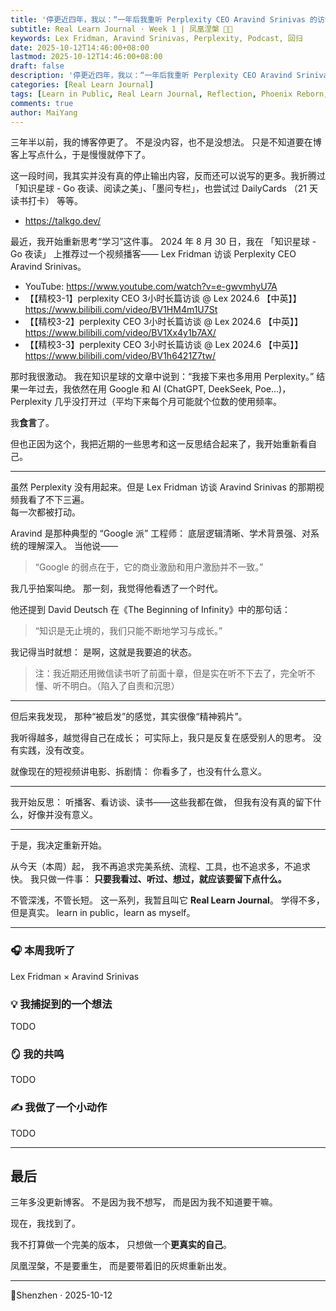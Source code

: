 ```yaml
---
title: '停更近四年，我以：“一年后我重听 Perplexity CEO Aravind Srinivas 的访谈学习”为题，宣布回归！'
subtitle: Real Learn Journal · Week 1 | 凤凰涅槃 🐦‍🔥
keywords: Lex Fridman, Aravind Srinivas, Perplexity, Podcast, 回归
date: 2025-10-12T14:46:00+08:00
lastmod: 2025-10-12T14:46:00+08:00
draft: false
description: '停更近四年，我以：“一年后我重听 Perplexity CEO Aravind Srinivas 的访谈学习”为题，宣布回归！'
categories: [Real Learn Journal]
tags: [Learn in Public, Real Learn Journal, Reflection, Phoenix Reborn, Lex Fridman, Aravind Srinivas, Perplexity, Podcast]
comments: true
author: MaiYang
---
```


三年半以前，我的博客停更了。
不是没内容，也不是没想法。
只是不知道要在博客上写点什么，于是慢慢就停下了。

这一段时间，我其实并没有真的停止输出内容，反而还可以说写的更多。我折腾过「知识星球 - Go 夜读、阅读之美」、「墨问专栏」，也尝试过 DailyCards （21 天读书打卡） 等等。

- https://talkgo.dev/

最近，我开始重新思考“学习”这件事。
2024 年 8 月 30 日，我在 「知识星球 - Go 夜读」 上推荐过一个视频播客——
Lex Fridman 访谈 Perplexity CEO Aravind Srinivas。

- YouTube: https://www.youtube.com/watch?v=e-gwvmhyU7A
- 【【精校3-1】perplexity CEO 3小时长篇访谈 @ Lex 2024.6 【中英】】 https://www.bilibili.com/video/BV1HM4m1U7St
- 【【精校3-2】perplexity CEO 3小时长篇访谈 @ Lex 2024.6 【中英】】 https://www.bilibili.com/video/BV1Xx4y1b7AX/
- 【【精校3-3】perplexity CEO 3小时长篇访谈 @ Lex 2024.6 【中英】】 https://www.bilibili.com/video/BV1h6421Z7tw/

那时我很激动。
我在知识星球的文章中说到：“我接下来也多用用 Perplexity。”
结果一年过去，我依然在用 Google 和 AI (ChatGPT, DeekSeek, Poe...)，
Perplexity 几乎没打开过（平均下来每个月可能就个位数的使用频率。

我**食言**了。

但也正因为这个，我把近期的一些思考和这一反思结合起来了，我开始重新看自己。

---

虽然 Perplexity 没有用起来。但是 Lex Fridman 访谈 Aravind Srinivas 的那期视频我看了不下三遍。 <br/>
每一次都被打动。

Aravind 是那种典型的 “Google 派” 工程师：
底层逻辑清晰、学术背景强、对系统的理解深入。
当他说——
> “Google 的弱点在于，它的商业激励和用户激励并不一致。”

我几乎拍案叫绝。
那一刻，我觉得他看透了一个时代。

他还提到 David Deutsch 在《The Beginning of Infinity》中的那句话：
> “知识是无止境的，我们只能不断地学习与成长。”

我记得当时就想：
是啊，这就是我要追的状态。

> 注：我近期还用微信读书听了前面十章，但是实在听不下去了，完全听不懂、听不明白。（陷入了自责和沉思）

---

但后来我发现，
那种“被启发”的感觉，其实很像“精神鸦片”。

我听得越多，越觉得自己在成长；
可实际上，我只是反复在感受别人的思考。
没有实践，没有改变。

就像现在的短视频讲电影、拆剧情：
你看多了，也没有什么意义。

---

我开始反思：
听播客、看访谈、读书——这些我都在做，
但我有没有真的留下什么，好像并没有意义。

---

于是，我决定重新开始。

从今天（本周）起，
我不再追求完美系统、流程、工具，也不追求多，不追求快。
我只做一件事：
**只要我看过、听过、想过，就应该要留下点什么。**

不管深浅，不管长短。
这一系列，我暂且叫它 **Real Learn Journal**。
学得不多，但是真实。
learn in public，learn as myself。

---

### 🎧 本周我听了
Lex Fridman × Aravind Srinivas

### 💡 我捕捉到的一个想法
TODO

### 🪞 我的共鸣
TODO

### ✍️ 我做了一个小动作
TODO

---

## 最后

三年多没更新博客。
不是因为我不想写，
而是因为我不知道要干嘛。

现在，我找到了。

我不打算做一个完美的版本，
只想做一个**更真实的自己**。

凤凰涅槃，不是要重生，
而是要带着旧的灰烬重新出发。

---

📍Shenzhen · 2025-10-12
